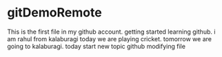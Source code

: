 # gitDemoRemote
This is the first file in my github account.
getting started learning github.
i am rahul from kalaburagi
today we are playing cricket.
tomorrow we are going to kalaburagi.
today start new topic github
modifying file
